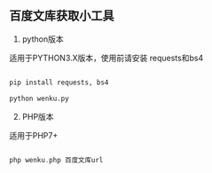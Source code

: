 ## 百度文库获取小工具

1. python版本

适用于PYTHON3.X版本，使用前请安装 requests和bs4

```python

pip install requests, bs4

python wenku.py

```

2. PHP版本

适用于PHP7+

```php

php wenku.php 百度文库url

```